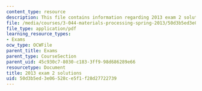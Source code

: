 ```yaml
---
content_type: resource
description: This file contains information regarding 2013 exam 2 solutions.
file: /media/courses/3-044-materials-processing-spring-2013/50d3b5ed3e06528ce5f1f28d27722739_MIT3_044S13_2013exam2solns.pdf
file_type: application/pdf
learning_resource_types:
- Exams
ocw_type: OCWFile
parent_title: Exams
parent_type: CourseSection
parent_uid: 45c930c7-8030-c183-3ff9-98d686289e66
resourcetype: Document
title: 2013 exam 2 solutions
uid: 50d3b5ed-3e06-528c-e5f1-f28d27722739
---
```

